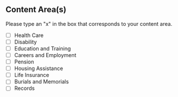 ## Content Area(s)
Please type an "x" in the box that corresponds to your content area.

- [ ] Health Care
- [ ] Disability
- [ ] Education and Training
- [ ] Careers and Employment
- [ ] Pension
- [ ] Housing Assistance
- [ ] Life Insurance
- [ ] Burials and Memorials
- [ ] Records
